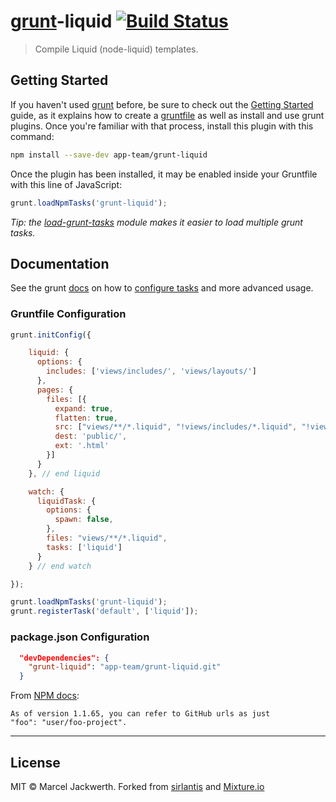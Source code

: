 # [grunt](http://gruntjs.com)-liquid [![Build Status](https://travis-ci.org/app-team/grunt-liquid.svg)](https://travis-ci.org/app-team/grunt-liquid)

> Compile Liquid (node-liquid) templates.

## Getting Started

If you haven't used [grunt][] before, be sure to check out the [Getting Started][] guide, as it explains how to create a [gruntfile][Getting Started] as well as install and use grunt plugins. Once you're familiar with that process, install this plugin with this command:

```sh
npm install --save-dev app-team/grunt-liquid
```

Once the plugin has been installed, it may be enabled inside your Gruntfile with this line of JavaScript:

```js
grunt.loadNpmTasks('grunt-liquid');
```

*Tip: the [load-grunt-tasks](https://github.com/sindresorhus/load-grunt-tasks) module makes it easier to load multiple grunt tasks.*

[grunt]: http://gruntjs.com
[Getting Started]: https://github.com/gruntjs/grunt/wiki/Getting-started


## Documentation

See the grunt [docs](https://github.com/gruntjs/grunt/wiki) on how to [configure tasks](https://github.com/gruntjs/grunt/wiki/Configuring-tasks) and more advanced usage.

### Gruntfile Configuration

```js
grunt.initConfig({

    liquid: {
      options: {
        includes: ['views/includes/', 'views/layouts/']
      },
      pages: {
        files: [{
          expand: true,
          flatten: true,
          src: ["views/**/*.liquid", "!views/includes/*.liquid", "!views/layouts/*.liquid"],
          dest: 'public/',
          ext: '.html'
        }]
      }
    }, // end liquid

    watch: {
      liquidTask: {
        options: {
          spawn: false,
        },
        files: "views/**/*.liquid",
        tasks: ['liquid']
      }
    } // end watch

});

grunt.loadNpmTasks('grunt-liquid');
grunt.registerTask('default', ['liquid']);
```

### package.json Configuration

```json
  "devDependencies": {
    "grunt-liquid": "app-team/grunt-liquid.git"
  }
```

From [NPM docs](https://www.npmjs.org/doc/files/package.json.html#git-urls-as-dependencies):

<code>As of version 1.1.65, you can refer to GitHub urls as just "foo": "user/foo-project".</code>


--------------------------------------------------------


## License

MIT © Marcel Jackwerth. Forked from [sirlantis](https://github.com/sirlantis/liquid-node) and [Mixture.io](http://mixture.io)
